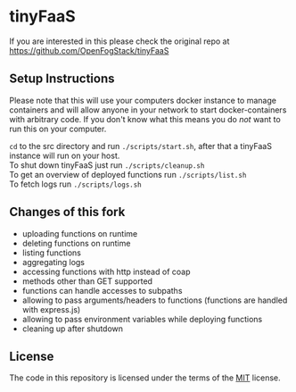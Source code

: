 # tinyFaaS

If you are interested in this please check the original repo at https://github.com/OpenFogStack/tinyFaaS

## Setup Instructions

Please note that this will use your computers docker instance to manage containers and will allow anyone in your network to start docker-containers with arbitrary code. If you don't know what this means you do _not_ want to run this on your computer.

`cd` to the src directory and run `./scripts/start.sh`, after that a tinyFaaS instance will run on your host.  
To shut down tinyFaaS just run `./scripts/cleanup.sh`  
To get an overview of deployed functions run `./scripts/list.sh`  
To fetch logs run `./scripts/logs.sh`

## Changes of this fork

* uploading functions on runtime
* deleting functions on runtime
* listing functions
* aggregating logs
* accessing functions with http instead of coap
* methods other than GET supported
* functions can handle accesses to subpaths
* allowing to pass arguments/headers to functions (functions are handled with express.js)
* allowing to pass environment variables while deploying functions
* cleaning up after shutdown

## License

The code in this repository is licensed under the terms of the [MIT](./LICENSE) license.
